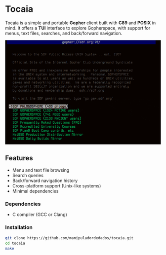 # Tocaia  

Tocaia is a simple and portable **Gopher** client built with **C89** and **POSIX** in mind. 
It offers a **TUI** interface to explore Gopherspace, with support for menus, text files, searches, and back/forward navigation.

<p align="center">
  <img src="images/demo.gif" alt="Tocaia Demo">
</p>

## Features  
- Menu and text file browsing  
- Search queries  
- Back/forward navigation history  
- Cross-platform support (Unix-like systems)  
- Minimal dependencies  

### Dependencies  
- C compiler (GCC or Clang)  

### Installation  

```sh
git clone https://github.com/manipuladordedados/tocaia.git
cd tocaia
make
